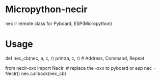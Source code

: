 # Micropython-necir
nec ir remote class for Pyboard, ESP(Micropython)

# Usage 
def nec_cb(nec, a, c, r)
    print(a, c, r)				# Address, Command, Repeat

from necir-xxx import NecIr  # replace the -xxx to pyboard or esp
nec = NecIr()
nec.callback(nec_cb)
